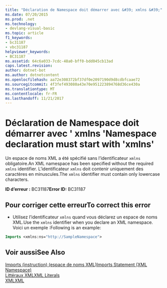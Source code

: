 ```yaml
---
title: "Déclaration de Namespace doit démarrer avec &#39; xmlns &#39;"
ms.date: 07/20/2015
ms.prod: .net
ms.technology:
- devlang-visual-basic
ms.topic: article
f1_keywords:
- bc31187
- vbc31187
helpviewer_keywords:
- BC31187
ms.assetid: 64c6a033-7cdc-48a0-bff0-bdd045cb13ad
caps.latest.revision: 
author: dotnet-bot
ms.author: dotnetcontent
ms.openlocfilehash: aa72e308372bf37df0e2097190d9d8cdbfcaae72
ms.sourcegitcommit: 4f3fef493080a43e70e951223894768d36ce430a
ms.translationtype: MT
ms.contentlocale: fr-FR
ms.lasthandoff: 11/21/2017
---
```

# <a name="namespace-declaration-must-start-with-39xmlns39"></a><span data-ttu-id="6a2fe-102">Déclaration de Namespace doit démarrer avec &#39; xmlns &#39;</span><span class="sxs-lookup"><span data-stu-id="6a2fe-102">Namespace declaration must start with &#39;xmlns&#39;</span></span>
<span data-ttu-id="6a2fe-103">Un espace de noms XML a été spécifié sans l’identificateur `xmlns` obligatoire.</span><span class="sxs-lookup"><span data-stu-id="6a2fe-103">An XML namespace has been specified without the required `xmlns` identifier.</span></span> <span data-ttu-id="6a2fe-104">L’identificateur `xmlns` doit contenir uniquement des caractères en minuscules.</span><span class="sxs-lookup"><span data-stu-id="6a2fe-104">The `xmlns` identifier must contain only lowercase characters.</span></span>  
  
 <span data-ttu-id="6a2fe-105">**ID d’erreur :** BC31187</span><span class="sxs-lookup"><span data-stu-id="6a2fe-105">**Error ID:** BC31187</span></span>  
  
## <a name="to-correct-this-error"></a><span data-ttu-id="6a2fe-106">Pour corriger cette erreur</span><span class="sxs-lookup"><span data-stu-id="6a2fe-106">To correct this error</span></span>  
  
-   <span data-ttu-id="6a2fe-107">Utilisez l’identificateur `xmlns` quand vous déclarez un espace de noms XML.</span><span class="sxs-lookup"><span data-stu-id="6a2fe-107">Use the `xmlns` identifier when you declare an XML namespace.</span></span> <span data-ttu-id="6a2fe-108">Voici un exemple :</span><span class="sxs-lookup"><span data-stu-id="6a2fe-108">Following is an example:</span></span>  
  
```vb  
Imports <xmlns:ns="http://SampleNamespace">  
```  
  
## <a name="see-also"></a><span data-ttu-id="6a2fe-109">Voir aussi</span><span class="sxs-lookup"><span data-stu-id="6a2fe-109">See Also</span></span>  
 [<span data-ttu-id="6a2fe-110">Imports (instruction) (espace de noms XML)</span><span class="sxs-lookup"><span data-stu-id="6a2fe-110">Imports Statement (XML Namespace)</span></span>](../../visual-basic/language-reference/statements/imports-statement-xml-namespace.md)  
 [<span data-ttu-id="6a2fe-111">Littéraux XML</span><span class="sxs-lookup"><span data-stu-id="6a2fe-111">XML Literals</span></span>](../../visual-basic/language-reference/xml-literals/index.md)  
 [<span data-ttu-id="6a2fe-112">XML</span><span class="sxs-lookup"><span data-stu-id="6a2fe-112">XML</span></span>](../../visual-basic/programming-guide/language-features/xml/index.md)
